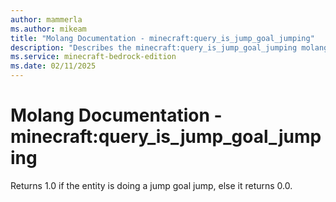 ```yaml
---
author: mammerla
ms.author: mikeam
title: "Molang Documentation - minecraft:query_is_jump_goal_jumping"
description: "Describes the minecraft:query_is_jump_goal_jumping molang"
ms.service: minecraft-bedrock-edition
ms.date: 02/11/2025 
---
```


# Molang Documentation - minecraft:query_is_jump_goal_jumping

Returns 1.0 if the entity is doing a jump goal jump, else it returns 0.0.
